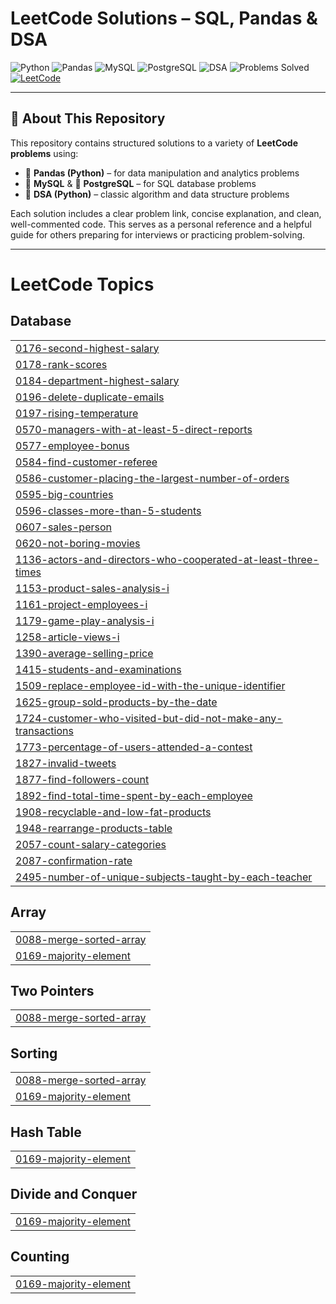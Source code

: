 # LeetCode Solutions – SQL, Pandas & DSA

![Python](https://img.shields.io/badge/Python-3.x-blue?logo=python&logoColor=white)
![Pandas](https://img.shields.io/badge/Pandas-Used-informational?logo=pandas)
![MySQL](https://img.shields.io/badge/MySQL-SQL-blue?logo=mysql&logoColor=white)
![PostgreSQL](https://img.shields.io/badge/PostgreSQL-SQL-blue?logo=postgresql&logoColor=white)
![DSA](https://img.shields.io/badge/Data_Structures_&_Algorithms-Python-important)
![Problems Solved](https://img.shields.io/badge/Problems_Solved-50%2B-success)
[![LeetCode](https://img.shields.io/badge/LeetCode-Profile-orange?logo=leetcode)](https://leetcode.com/your_username_here/)

---

## 📘 About This Repository

This repository contains structured solutions to a variety of **LeetCode problems** using:

- 🐼 **Pandas (Python)** – for data manipulation and analytics problems
- 🐬 **MySQL** & 🐘 **PostgreSQL** – for SQL database problems
- 🧠 **DSA (Python)** – classic algorithm and data structure problems

Each solution includes a clear problem link, concise explanation, and clean, well-commented code. This serves as a personal reference and a helpful guide for others preparing for interviews or practicing problem-solving.

---








<!---LeetCode Topics Start-->
# LeetCode Topics
## Database
|  |
| ------- |
| [0176-second-highest-salary](https://github.com/DhruvYd61202/LeetCode/tree/master/0176-second-highest-salary) |
| [0178-rank-scores](https://github.com/DhruvYd61202/LeetCode/tree/master/0178-rank-scores) |
| [0184-department-highest-salary](https://github.com/DhruvYd61202/LeetCode/tree/master/0184-department-highest-salary) |
| [0196-delete-duplicate-emails](https://github.com/DhruvYd61202/LeetCode/tree/master/0196-delete-duplicate-emails) |
| [0197-rising-temperature](https://github.com/DhruvYd61202/LeetCode/tree/master/0197-rising-temperature) |
| [0570-managers-with-at-least-5-direct-reports](https://github.com/DhruvYd61202/LeetCode/tree/master/0570-managers-with-at-least-5-direct-reports) |
| [0577-employee-bonus](https://github.com/DhruvYd61202/LeetCode/tree/master/0577-employee-bonus) |
| [0584-find-customer-referee](https://github.com/DhruvYd61202/LeetCode/tree/master/0584-find-customer-referee) |
| [0586-customer-placing-the-largest-number-of-orders](https://github.com/DhruvYd61202/LeetCode/tree/master/0586-customer-placing-the-largest-number-of-orders) |
| [0595-big-countries](https://github.com/DhruvYd61202/LeetCode/tree/master/0595-big-countries) |
| [0596-classes-more-than-5-students](https://github.com/DhruvYd61202/LeetCode/tree/master/0596-classes-more-than-5-students) |
| [0607-sales-person](https://github.com/DhruvYd61202/LeetCode/tree/master/0607-sales-person) |
| [0620-not-boring-movies](https://github.com/DhruvYd61202/LeetCode/tree/master/0620-not-boring-movies) |
| [1136-actors-and-directors-who-cooperated-at-least-three-times](https://github.com/DhruvYd61202/LeetCode/tree/master/1136-actors-and-directors-who-cooperated-at-least-three-times) |
| [1153-product-sales-analysis-i](https://github.com/DhruvYd61202/LeetCode/tree/master/1153-product-sales-analysis-i) |
| [1161-project-employees-i](https://github.com/DhruvYd61202/LeetCode/tree/master/1161-project-employees-i) |
| [1179-game-play-analysis-i](https://github.com/DhruvYd61202/LeetCode/tree/master/1179-game-play-analysis-i) |
| [1258-article-views-i](https://github.com/DhruvYd61202/LeetCode/tree/master/1258-article-views-i) |
| [1390-average-selling-price](https://github.com/DhruvYd61202/LeetCode/tree/master/1390-average-selling-price) |
| [1415-students-and-examinations](https://github.com/DhruvYd61202/LeetCode/tree/master/1415-students-and-examinations) |
| [1509-replace-employee-id-with-the-unique-identifier](https://github.com/DhruvYd61202/LeetCode/tree/master/1509-replace-employee-id-with-the-unique-identifier) |
| [1625-group-sold-products-by-the-date](https://github.com/DhruvYd61202/LeetCode/tree/master/1625-group-sold-products-by-the-date) |
| [1724-customer-who-visited-but-did-not-make-any-transactions](https://github.com/DhruvYd61202/LeetCode/tree/master/1724-customer-who-visited-but-did-not-make-any-transactions) |
| [1773-percentage-of-users-attended-a-contest](https://github.com/DhruvYd61202/LeetCode/tree/master/1773-percentage-of-users-attended-a-contest) |
| [1827-invalid-tweets](https://github.com/DhruvYd61202/LeetCode/tree/master/1827-invalid-tweets) |
| [1877-find-followers-count](https://github.com/DhruvYd61202/LeetCode/tree/master/1877-find-followers-count) |
| [1892-find-total-time-spent-by-each-employee](https://github.com/DhruvYd61202/LeetCode/tree/master/1892-find-total-time-spent-by-each-employee) |
| [1908-recyclable-and-low-fat-products](https://github.com/DhruvYd61202/LeetCode/tree/master/1908-recyclable-and-low-fat-products) |
| [1948-rearrange-products-table](https://github.com/DhruvYd61202/LeetCode/tree/master/1948-rearrange-products-table) |
| [2057-count-salary-categories](https://github.com/DhruvYd61202/LeetCode/tree/master/2057-count-salary-categories) |
| [2087-confirmation-rate](https://github.com/DhruvYd61202/LeetCode/tree/master/2087-confirmation-rate) |
| [2495-number-of-unique-subjects-taught-by-each-teacher](https://github.com/DhruvYd61202/LeetCode/tree/master/2495-number-of-unique-subjects-taught-by-each-teacher) |
## Array
|  |
| ------- |
| [0088-merge-sorted-array](https://github.com/DhruvYd61202/LeetCode/tree/master/0088-merge-sorted-array) |
| [0169-majority-element](https://github.com/DhruvYd61202/LeetCode/tree/master/0169-majority-element) |
## Two Pointers
|  |
| ------- |
| [0088-merge-sorted-array](https://github.com/DhruvYd61202/LeetCode/tree/master/0088-merge-sorted-array) |
## Sorting
|  |
| ------- |
| [0088-merge-sorted-array](https://github.com/DhruvYd61202/LeetCode/tree/master/0088-merge-sorted-array) |
| [0169-majority-element](https://github.com/DhruvYd61202/LeetCode/tree/master/0169-majority-element) |
## Hash Table
|  |
| ------- |
| [0169-majority-element](https://github.com/DhruvYd61202/LeetCode/tree/master/0169-majority-element) |
## Divide and Conquer
|  |
| ------- |
| [0169-majority-element](https://github.com/DhruvYd61202/LeetCode/tree/master/0169-majority-element) |
## Counting
|  |
| ------- |
| [0169-majority-element](https://github.com/DhruvYd61202/LeetCode/tree/master/0169-majority-element) |
<!---LeetCode Topics End-->
